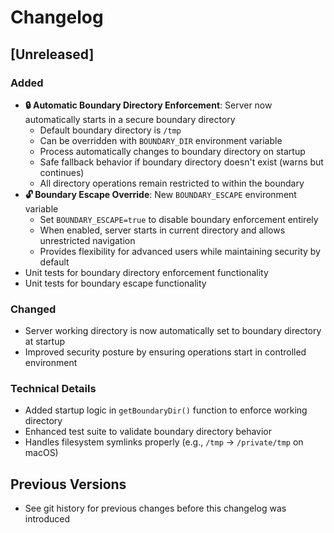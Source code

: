 # Changelog

## [Unreleased]

### Added
- **🔒 Automatic Boundary Directory Enforcement**: Server now automatically starts in a secure boundary directory
  - Default boundary directory is `/tmp`
  - Can be overridden with `BOUNDARY_DIR` environment variable
  - Process automatically changes to boundary directory on startup
  - Safe fallback behavior if boundary directory doesn't exist (warns but continues)
  - All directory operations remain restricted to within the boundary
- **🔓 Boundary Escape Override**: New `BOUNDARY_ESCAPE` environment variable
  - Set `BOUNDARY_ESCAPE=true` to disable boundary enforcement entirely
  - When enabled, server starts in current directory and allows unrestricted navigation
  - Provides flexibility for advanced users while maintaining security by default
- Unit tests for boundary directory enforcement functionality
- Unit tests for boundary escape functionality

### Changed
- Server working directory is now automatically set to boundary directory at startup
- Improved security posture by ensuring operations start in controlled environment

### Technical Details
- Added startup logic in `getBoundaryDir()` function to enforce working directory
- Enhanced test suite to validate boundary directory behavior
- Handles filesystem symlinks properly (e.g., `/tmp` → `/private/tmp` on macOS)

## Previous Versions
- See git history for previous changes before this changelog was introduced
